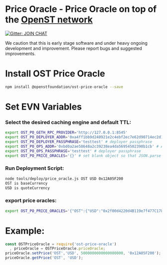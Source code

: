 # Price Oracle - Price Oracle on top of the [OpenST network](https://simpletoken.org)

[![Gitter: JOIN CHAT](https://img.shields.io/badge/gitter-JOIN%20CHAT-brightgreen.svg)](https://gitter.im/OpenSTFoundation/SimpleToken)

We caution that this is early stage software and under heavy ongoing development and improvement. Please report bugs and suggested improvements.

# Install OST Price Oracle

```bash
npm install @openstfoundation/ost-price-oracle --save
```

# Set EVN Variables

### Select the desired caching engine and default TTL:
```bash
export OST_PO_GETH_RPC_PROVIDER='http://127.0.0.1:8545'
export OST_PO_DEPLOYER_ADDR='0xa4ff1bb9d240921e2c4ebf2ec7e62d90714ec2d1' # An Address having balance
export OST_PO_DEPLOYER_PASSPHRASE='testtest' # deployer passphrase
export OST_PO_OPS_ADDR='0xbd0a2ae58648a2c39238ea4da56954502398b1cb' # An Address having balance
export OST_PO_OPS_PASSPHRASE='testtest' # deployer passphrase
export OST_PO_PRICE_ORACLES='{}' # set blank object so that JSON.parse doesn't break
```

### Run Deployment Script:
```bash
node tools/deploy/price_oracle.js OST USD 0x12A05F200
OST is baseCurrency
USD is quoteCurrency
```

### export price oracles:
```bash
export OST_PO_PRICE_ORACLES='{"OST":{"USD":"0x2f00d4220d4B119e7f477C178bEd5932492eE3dF"}}'
```

# Example:
```js
const OSTPriceOracle = require('ost-price-oracle')
  , priceOracle = OSTPriceOracle.priceOracle;
priceOracle.setPrice('OST','USD', 5000000000000000000, '0x12A05F200'); // Set Fixed point integer in Wei unit
priceOracle.getPrice('OST', 'USD');
```